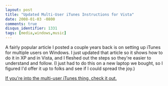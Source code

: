 ```yaml
---
layout: post
title: "Updated Multi-User iTunes Instructions for Vista"
date: 2008-01-03 -0800
comments: true
disqus_identifier: 1331
tags: [media,windows,music]
---
```

A fairly popular article I posted a couple years back is on setting up
iTunes for multiple users on Windows. I just updated that article so it
shows how to do it in XP and in Vista, and I fleshed out the steps so
they're easier to understand and follow. (I just had to do this on a new
laptop we bought, so I figured I'd offer it up to folks and see if I
could spread the joy.)

[If you're into the multi-user iTunes thing, check it
out.](/archive/2005/04/10/multi-user-itunes.aspx)

